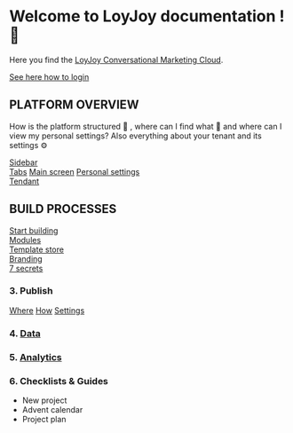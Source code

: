 # Welcome to LoyJoy documentation ! 🎉

Here you find the [LoyJoy Conversational Marketing Cloud](https://www.loyjoy.com).

[See here how to login](/basic/start/login/login.md) 

## PLATFORM OVERVIEW

How is the platform structured 📂 , where can I find what 🔎 and where can I view my personal settings?
Also everything about your tenant and its settings ⚙️

[Sidebar](sidebar/sidebar.md)                                   
[Tabs](tabs/tabs.md)
[Main screen]()
[Personal settings](/basic/start/personal_settings/personal_settings.md)   
[Tendant]()

## BUILD PROCESSES

[Start building](start/start.md)   
[Modules](modules/modules.md)                                   
[Template store](templates/templates.md)      
[Branding](branding/branding.md)     
[7 secrets](basic/conversation/do/dos_and_donts.md)

  
### 3. Publish

[Where]()
[How]()
[Settings]()

### 4. [Data](/basic/menu/data/data.md)

### 5. [Analytics](/basic/menu/analytics/analytics.md)

### 6. Checklists & Guides
+ New project
+ Advent calendar
+ Project plan


